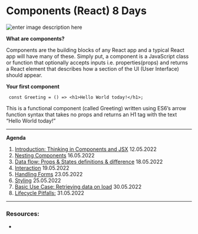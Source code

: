 # Components (React) 8 Days

![enter image description here](https://maksimivanov.com/static/4342f0b06151a8f35ef66bb20f7d4afa/a9e43/react_component_structure.png)

**What are components?**

Components are the building blocks of any React app and a typical React app will have many of these. Simply put, a component is a JavaScript class or function that optionally accepts inputs i.e. properties(props) and returns a React element that describes how a section of the UI (User Interface) should appear.

**Your first component**

```JS
 const Greeting = () => <h1>Hello World today!</h1>;
```

This is a functional component (called Greeting) written using ES6’s arrow function syntax that takes no props and returns an H1 tag with the text “Hello World today!”

---

**Agenda**

1.  [Introduction: Thinking in Components and JSX]() 12.05.2022
2.  [Nesting Components]() 16.05.2022
3.  [Data flow: Props & States definitions & difference]() 18.05.2022
4.  [Interaction]() 19.05.2022
5.  [Handling Forms]() 23.05.2022
6.  [Styling]() 25.05.2022
7.  [Basic Use Case: Retrieving data on load]() 30.05.2022
8.  [Lifecycle Pitfalls:]() 31.05.2022

---

### Resources:

- []()
